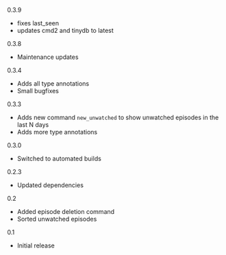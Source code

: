 0.3.9
* fixes last_seen
* updates cmd2 and tinydb to latest

0.3.8
* Maintenance updates

0.3.4
* Adds all type annotations
* Small bugfixes

0.3.3
* Adds new command `new_unwatched` to show unwatched episodes in the last N days
* Adds more type annotations

0.3.0
* Switched to automated builds

0.2.3
* Updated dependencies

0.2
* Added episode deletion command
* Sorted unwatched episodes

0.1
* Initial release

